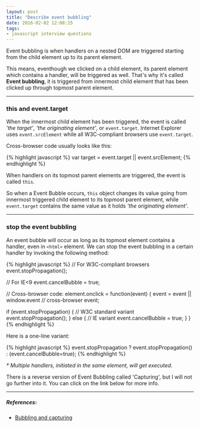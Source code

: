 ```yaml
---
layout: post
title: "Describe event bubbling"
date: 2016-02-02 12:08:15
tags:
- javascript interview questions
---
```


Event bubbling is when handlers on a nested DOM are triggered starting from the child element up to its parent element.

This means, eventhough we clicked on a child element, its parent element which contains a handler, will be triggered as well. That's why it's called **Event bubbling**, it is triggered from innermost child element that has been clicked up through topmost parent element.

-----

### this and event.target

When the innermost child element has been triggered, the event is called _'the target'_, _'the originating element'_, or `event.target`. Internet Explorer uses `event.srcElement` while all W3C-compliant browsers use `event.target`.

Cross-browser code usually looks like this:

{% highlight javascript %}
var target = event.target || event.srcElement;
{% endhighlight %}

When handlers on its topmost parent elements are triggered, the event is called `this`.

So when a Event Bubble occurs, `this` object changes its value going from innermost triggered child element to its topmost parent element, while `event.target` contains the same value as it holds _'the originating element'_.

-----

### stop the event bubbling

An event bubble will occur as long as its topmost element contains a handler, even in `<html>` element.
We can stop the event bubbling in a certain handler by invoking the following method:

{% highlight javascript %}
// For W3C-compliant browsers
event.stopPropagation();

// For IE<9
event.cancelBubble = true;

// Cross-browser code:
element.onclick = function(event) {
  event = event || window.event // cross-browser event;

  if (event.stopPropagation) {
    // W3C standard variant
    event.stopPropagation();
  } else {
    // IE variant
    event.cancelBubble = true;
  }
}
{% endhighlight %}

Here is a one-line variant:

{% highlight javascript %}
event.stopPropagation ? event.stopPropagation() : (event.cancelBubble=true);
{% endhighlight %}

_* Multiple handlers, initiated in the same element, will get executed._

There is a reverse version of Event Bubbling called 'Capturing', but I will not go further into it. You can click on the link below for more info.



-----

##### **References:**

- [Bubbling and capturing](http://javascript.info/tutorial/bubbling-and-capturing)
